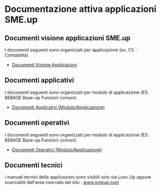 # Documentazione attiva applicazioni SME.up
## Documenti visione applicazioni SME.up
I documenti seguenti sono organizzati per applicazione (es. C5 - Contabilità)
- [Documenti Visione Applicazioni](Sorgenti/DOC/TA/B£AMO/A£PLUG_DV)
## Documenti applicativi
I documenti seguenti sono organizzati per modulo di applicazione (ES. B£BASE  Base-up Funzioni comuni)
- [Documenti Applicativi (Modulo/Applicazione)](Sorgenti/DOC/TA/B£AMO/A£PLUG_DA)
## Documenti operativi
I documenti seguenti sono organizzati per modulo di applicazione (ES. B£BASE  Base-up Funzioni comuni)
- [Documenti Operativi (Modulo/Applicazione)](Sorgenti/DOC/TA/B£AMO/A£PLUG_DO)
## Documenti tecnici
I manuali tecnici delle applicazioni sono visibili solo via Looc.Up oppure scaricabili dall'area riservata del sito :  www.smeup.com
